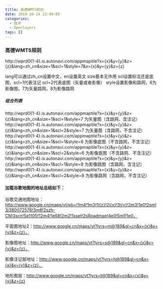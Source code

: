 ```yaml
---
title: 高德WMTS规则
date: 2019-10-14 13:49:09
categories: 
  - 技术
  - Openlayers
tags: []
---
```


### 高德WMTS规则

 http://wprd0{1-4}.is.autonavi.com/appmaptile?x={x}&y={y}&z={z}&lang=zh_cn&size=1&scl=1&style=7&x={x}&y={y}&z={z}

lang可以通过zh_cn设置中文，en设置英文
size基本无作用
scl设置标注还是底图，scl=1代表注记
scl=2代表底图（矢量或者影像）
style设置影像和路网，6为影像图，7为矢量路网，8为影像路网
<!--more-->
##### 组合列表
http://wprd0{1-4}.is.autonavi.com/appmaptile?x={x}&y={y}&z={z}&lang=zh_cn&size=1&scl=1&style=7 为矢量图（含路网、含注记）
http://wprd0{1-4}.is.autonavi.com/appmaptile?x={x}&y={y}&z={z}&lang=zh_cn&size=1&scl=2&style=7 为矢量图（含路网，不含注记）
http://wprd0{1-4}.is.autonavi.com/appmaptile?x={x}&y={y}&z={z}&lang=zh_cn&size=1&scl=1&style=6 为影像底图（不含路网，不含注记）
http://wprd0{1-4}.is.autonavi.com/appmaptile?x={x}&y={y}&z={z}&lang=zh_cn&size=1&scl=2&style=6 为影像底图（不含路网、不含注记）
http://wprd0{1-4}.is.autonavi.com/appmaptile?x={x}&y={y}&z={z}&lang=zh_cn&size=1&scl=1&style=8 为影像路图（含路网，含注记）
http://wprd0{1-4}.is.autonavi.com/appmaptile?x={x}&y={y}&z={z}&lang=zh_cn&size=1&scl=2&style=8 为影像路网（含路网，不含注记）





#### 加载谷歌地图的地址总结如下：

谷歌交通地图地址：http://www.google.cn/maps/vt/pb=!1m4!1m3!1i{z}!2i{x}!3i{y}!2m3!1e0!2sm!3i380072576!3m8!2szh-CN!3scn!5e1105!12m4!1e68!2m2!1sset!2sRoadmap!4e0!5m1!1e0，

平面图地址2：http://www.google.cn/maps/vt?lyrs=m@189&gl=cn&x={x}&y={y}&z={z}，

影像图地址：http://www.google.cn/maps/vt?lyrs=s@189&gl=cn&x={x}&y={y}&z={z}，

影像注记层地址：http://www.google.cn/maps/vt?lyrs=h@189&gl=cn&x={x}&y={y}&z={z}，

地形图层：http://www.google.cn/maps/vt?lyrs=t@189&gl=cn&x={x}&y={y}&z={z}